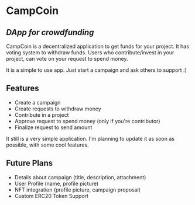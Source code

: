 # CampCoin
## _DApp for crowdfunding_

CampCoin is a decentralized application to get funds for your project. It has voting system to withdraw funds.
Users who contribute/invest in your project, can vote on your request to spend money. 

It is a simple to use app. Just start a campaign and ask others to support :)

## Features

- Create a campaign
- Create requests to withdraw money
- Contribute in a project
- Approve request to spend money (only if you're contributor)
- Finalize request to send amount 

It still is a very simple application. I'm planning to update it as soon as possible, with some cool features.

## Future Plans

- Details about campaign (title, description, attachment)
- User Profile (name, profile picture)
- NFT integration (profile picture, campaign proposal)
- Custom ERC20 Token Support